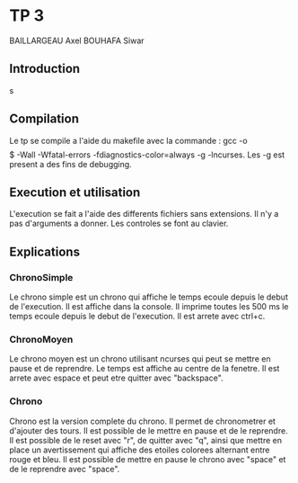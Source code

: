 # TP 3

BAILLARGEAU Axel
BOUHAFA Siwar

## Introduction

s

## Compilation

Le tp se compile a l'aide du makefile avec la commande :
gcc -o $$$$$ -Wall -Wfatal-errors -fdiagnostics-color=always -g -lncurses. Les -g est present a des fins de debugging.

## Execution et utilisation

L'execution se fait a l'aide des differents fichiers sans extensions. Il n'y a pas d'arguments a donner. Les controles se font au clavier.

## Explications

### ChronoSimple

Le chrono simple est un chrono qui affiche le temps ecoule depuis le debut de l'execution. Il est affiche dans la console. Il imprime toutes les 500 ms le temps ecoule depuis le debut de l'execution. Il est arrete avec ctrl+c.

### ChronoMoyen

Le chrono moyen est un chrono utilisant ncurses qui peut se mettre en pause et de reprendre. Le temps est affiche au centre de la fenetre. Il est arrete avec espace et peut etre quitter avec "backspace".

### Chrono

Chrono est la version complete du chrono. Il permet de chronometrer et d'ajouter des tours. Il est possible de le mettre en pause et de le reprendre. Il est possible de le reset avec "r", de quitter avec "q", ainsi que mettre en place un avertissement qui affiche des etoiles colorees alternant entre rouge et bleu. Il est possible de mettre en pause le chrono avec "space" et de le reprendre avec "space".
